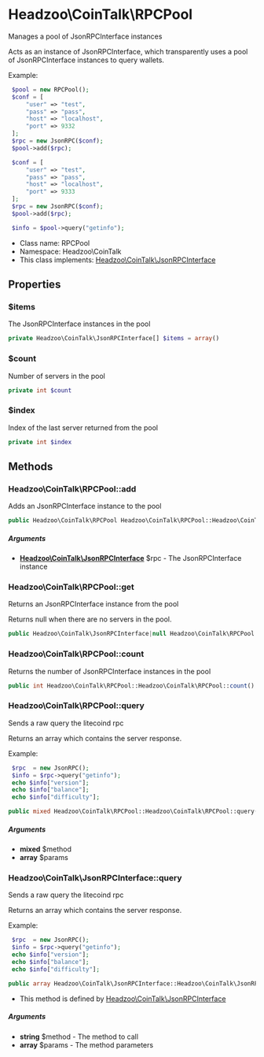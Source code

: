 Headzoo\CoinTalk\RPCPool
===============

Manages a pool of JsonRPCInterface instances

Acts as an instance of JsonRPCInterface, which transparently uses a pool of JsonRPCInterface
instances to query wallets.

Example:
```php
 $pool = new RPCPool();
 $conf = [
     "user" => "test",
     "pass" => "pass",
     "host" => "localhost",
     "port" => 9332
 ];
 $rpc = new JsonRPC($conf);
 $pool->add($rpc);

 $conf = [
     "user" => "test",
     "pass" => "pass",
     "host" => "localhost",
     "port" => 9333
 ];
 $rpc = new JsonRPC($conf);
 $pool->add($rpc);

 $info = $pool->query("getinfo");
```


* Class name: RPCPool
* Namespace: Headzoo\CoinTalk
* This class implements: [Headzoo\CoinTalk\JsonRPCInterface](Headzoo-CoinTalk-JsonRPCInterface.md)




Properties
----------


### $items
The JsonRPCInterface instances in the pool


```php
private Headzoo\CoinTalk\JsonRPCInterface[] $items = array()
```



### $count
Number of servers in the pool


```php
private int $count
```



### $index
Index of the last server returned from the pool


```php
private int $index
```



Methods
-------


### Headzoo\CoinTalk\RPCPool::add
Adds an JsonRPCInterface instance to the pool


```php
public Headzoo\CoinTalk\RPCPool Headzoo\CoinTalk\RPCPool::Headzoo\CoinTalk\RPCPool::add(Headzoo\CoinTalk\JsonRPCInterface $rpc)
```


##### Arguments

* **[Headzoo\CoinTalk\JsonRPCInterface](Headzoo-CoinTalk-JsonRPCInterface.md)** $rpc - The JsonRPCInterface instance



### Headzoo\CoinTalk\RPCPool::get
Returns an JsonRPCInterface instance from the pool

Returns null when there are no servers in the pool.
```php
public Headzoo\CoinTalk\JsonRPCInterface|null Headzoo\CoinTalk\RPCPool::Headzoo\CoinTalk\RPCPool::get()
```




### Headzoo\CoinTalk\RPCPool::count
Returns the number of JsonRPCInterface instances in the pool


```php
public int Headzoo\CoinTalk\RPCPool::Headzoo\CoinTalk\RPCPool::count()
```




### Headzoo\CoinTalk\RPCPool::query
Sends a raw query the litecoind rpc

Returns an array which contains the server response.

Example:
```php
 $rpc  = new JsonRPC();
 $info = $rpc->query("getinfo");
 echo $info["version"];
 echo $info["balance"];
 echo $info["difficulty"];
```
```php
public mixed Headzoo\CoinTalk\RPCPool::Headzoo\CoinTalk\RPCPool::query($method, array $params)
```


##### Arguments

* **mixed** $method
* **array** $params



### Headzoo\CoinTalk\JsonRPCInterface::query
Sends a raw query the litecoind rpc

Returns an array which contains the server response.

Example:
```php
 $rpc  = new JsonRPC();
 $info = $rpc->query("getinfo");
 echo $info["version"];
 echo $info["balance"];
 echo $info["difficulty"];
```
```php
public array Headzoo\CoinTalk\JsonRPCInterface::Headzoo\CoinTalk\JsonRPCInterface::query(string $method, array $params)
```

* This method is defined by [Headzoo\CoinTalk\JsonRPCInterface](Headzoo-CoinTalk-JsonRPCInterface.md)

##### Arguments

* **string** $method - The method to call
* **array** $params - The method parameters



